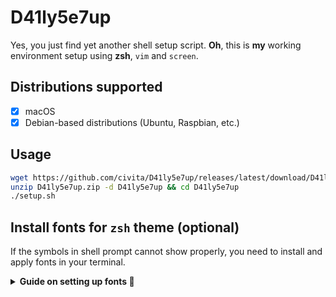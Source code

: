 # D41ly5e7up

Yes, you just find yet another shell setup script. **Oh**, this is **my** working environment setup using **zsh**, `vim` and `screen`. 

## Distributions supported

- [x] macOS
- [x] Debian-based distributions (Ubuntu, Raspbian, etc.)

## Usage

```sh
wget https://github.com/civita/D41ly5e7up/releases/latest/download/D41ly5e7up.zip
unzip D41ly5e7up.zip -d D41ly5e7up && cd D41ly5e7up
./setup.sh
```

## Install fonts for `zsh` theme (optional)

If the symbols in shell prompt cannot show properly, you need to install and apply fonts in your terminal.

<details>
<summary><b> Guide on setting up fonts  🔨 </b></summary>

1. Download [Powerline Fonts](https://github.com/powerline/fonts/archive/refs/heads/master.zip) from [GitHub](https://github.com/powerline/fonts). 
2. Extract it and run `install.sh` (or right-click `install.ps1` and select "Run with PowerShell", for Windows users).
3. Apply one of the installed fonts (e.g., `SourceCodePro`) as termianl default font.
